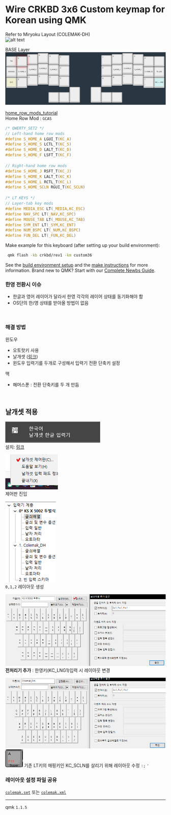 # Wire CRKBD 3x6 Custom keymap for Korean using QMK

Refer to Miryoku Layout (COLEMAK-DH)  
![alt text](https://github.com/manna-harbour/miryoku/raw/master/data/cover/miryoku-kle-cover.png)  

BASE Layer
![alt text](docs/BASE.png)

[home_row_mods_tutorial](https://precondition.github.io/home-row-mods)  
Home Row Mod : `GCAS`
```c
/* QWERTY_SET2 */
// Left-hand home row mods
#define S_HOME_A LGUI_T(KC_A)
#define S_HOME_S LCTL_T(KC_S)
#define S_HOME_D LALT_T(KC_D)
#define S_HOME_F LSFT_T(KC_F)

// Right-hand home row mods
#define S_HOME_J RSFT_T(KC_J)
#define S_HOME_K LALT_T(KC_K)
#define S_HOME_L RCTL_T(KC_L)
#define S_HOME_SCLN RGUI_T(KC_SCLN)

/* LT KEYS */
// Layer-tab key mods
#define MEDIA_ESC LT(_MEDIA,KC_ESC)
#define NAV_SPC LT(_NAV,KC_SPC)
#define MOUSE_TAB LT(_MOUSE,KC_TAB)
#define SYM_ENT LT(_SYM,KC_ENT)
#define NUM_BSPC LT(_NUM,KC_BSPC)
#define FUN_DEL LT(_FUN,KC_DEL)
```

Make example for this keyboard (after setting up your build environment):
```sh
 qmk flash -kb crkbd/rev1 -km custom36
```

See the [build environment setup](https://docs.qmk.fm/#/getting_started_build_tools) and the [make instructions](https://docs.qmk.fm/#/getting_started_make_guide) for more information. Brand new to QMK? Start with our [Complete Newbs Guide](https://docs.qmk.fm/#/newbs).
<br>

### 한영 전환시 이슈
- 한글과 영어 레이어가 달라서 한영 각각의 레이어 상태를 동기화해야 함
- OS단의 한/영 상태를 받아올 방법이 없음
<br>
  
### 해결 방법
윈도우
- 오토핫키 사용
- 날개셋 ([링크](http://moogi.new21.org/prg4.html))
- 윈도우 입력기를 두개로 구성해서 입력기 전환 단축키 설정  

맥
- 해머스푼 : 전환 단축키를 두 개 만듬
<br>

## 날개셋 적용
![alt text](docs/image.png)  
설치: [링크](http://moogi.new21.org/prg4.html)  

![alt text](docs/taskmenu.png)  
제어판 진입

![alt text](docs/layout.png)  
`0,1,2` 레이아웃 생성

![alt text](docs/set2layout.png)  
**전처리기 추가** : 한영키(KC_LNG1)입력 시 레이아웃 변경

![alt text](docs/colemaklayout.png)  
![alt text](docs/SCLN.png) 기존 LT키의 매핑키인 KC_SCLN를 살리기 위해 레이아웃 수정 `:;` `'` 

### 레이아웃 설정 파일 공유 
 [`colemak.set`](docs/colemak.set) 또는 [`colemak.xml`](docs/colemak.xml)

-------------------------------
qmk `1.1.5`
